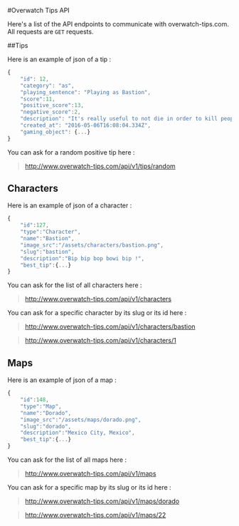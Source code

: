 #Overwatch Tips API

Here's a list of the API endpoints to communicate with overwatch-tips.com. All requests are `GET` requests.

##Tips

Here is an example of json of a tip :
```javascript
{
    "id": 12,
    "category": "as",
    "playing_sentence": "Playing as Bastion",
    "score":11,
    "positive_score":13,
    "negative_score":2,
    "description": "It's really useful to not die in order to kill people",
    "created_at": "2016-05-06T16:08:04.334Z",
    "gaming_object": {...}
}
```

You can ask for a random positive tip here :
> http://www.overwatch-tips.com/api/v1/tips/random

## Characters

Here is an example of json of a character :
```javascript
{
    "id":127,
    "type":"Character",
    "name":"Bastion",
    "image_src":"/assets/characters/bastion.png",
    "slug":"bastion",
    "description":"Bip bip bop bowi bip !",
    "best_tip":{...}
}
```

You can ask for the list of all characters here :
> http://www.overwatch-tips.com/api/v1/characters

You can ask for a specific character by its slug or its id here :
> http://www.overwatch-tips.com/api/v1/characters/bastion

> http://www.overwatch-tips.com/api/v1/characters/1

## Maps

Here is an example of json of a map :
```javascript
{
    "id":148,
    "type":"Map",
    "name":"Dorado",
    "image_src":"/assets/maps/dorado.png",
    "slug":"dorado",
    "description":"Mexico City, Mexico",
    "best_tip":{...}
}
```

You can ask for the list of all maps here :
> http://www.overwatch-tips.com/api/v1/maps

You can ask for a specific map by its slug or its id here :
> http://www.overwatch-tips.com/api/v1/maps/dorado

> http://www.overwatch-tips.com/api/v1/maps/22






